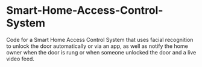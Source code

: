 # Smart-Home-Access-Control-System
Code for a Smart Home Access Control System that uses facial recognition to unlock the door automatically or via an app, as well as notify the home owner when the door is rung or when someone unlocked the door and a live video feed.
